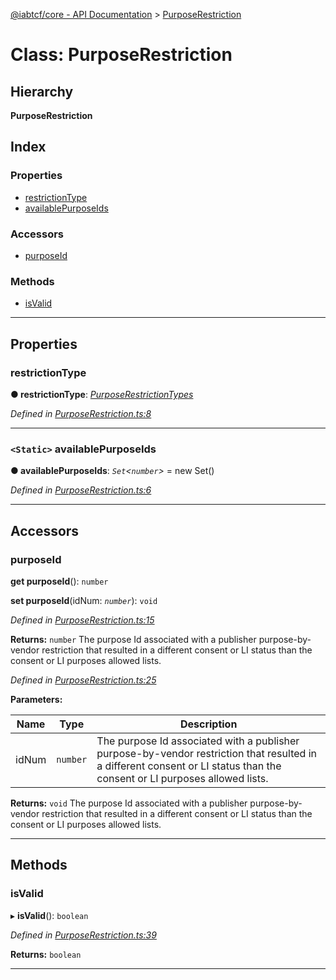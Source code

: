 [@iabtcf/core - API Documentation](../README.md) > [PurposeRestriction](../classes/purposerestriction.md)

# Class: PurposeRestriction

## Hierarchy

**PurposeRestriction**

## Index

### Properties

* [restrictionType](purposerestriction.md#restrictiontype)
* [availablePurposeIds](purposerestriction.md#availablepurposeids)

### Accessors

* [purposeId](purposerestriction.md#purposeid)

### Methods

* [isValid](purposerestriction.md#isvalid)

---

## Properties

<a id="restrictiontype"></a>

###  restrictionType

**● restrictionType**: *[PurposeRestrictionTypes](../enums/purposerestrictiontypes.md)*

*Defined in [PurposeRestriction.ts:8](https://github.com/chrispaterson/iabtcf-es/blob/5f390d3/modules/core/src/PurposeRestriction.ts#L8)*

___
<a id="availablepurposeids"></a>

### `<Static>` availablePurposeIds

**● availablePurposeIds**: *`Set`<`number`>* =  new Set()

*Defined in [PurposeRestriction.ts:6](https://github.com/chrispaterson/iabtcf-es/blob/5f390d3/modules/core/src/PurposeRestriction.ts#L6)*

___

## Accessors

<a id="purposeid"></a>

###  purposeId

**get purposeId**(): `number`

**set purposeId**(idNum: *`number`*): `void`

*Defined in [PurposeRestriction.ts:15](https://github.com/chrispaterson/iabtcf-es/blob/5f390d3/modules/core/src/PurposeRestriction.ts#L15)*

**Returns:** `number`
The purpose Id associated with a publisher purpose-by-vendor restriction that resulted in a different consent or LI status than the consent or LI purposes allowed lists.

*Defined in [PurposeRestriction.ts:25](https://github.com/chrispaterson/iabtcf-es/blob/5f390d3/modules/core/src/PurposeRestriction.ts#L25)*

**Parameters:**

| Name | Type | Description |
| ------ | ------ | ------ |
| idNum | `number` |  The purpose Id associated with a publisher purpose-by-vendor restriction that resulted in a different consent or LI status than the consent or LI purposes allowed lists. |

**Returns:** `void`
The purpose Id associated with a publisher purpose-by-vendor restriction that resulted in a different consent or LI status than the consent or LI purposes allowed lists.

___

## Methods

<a id="isvalid"></a>

###  isValid

▸ **isValid**(): `boolean`

*Defined in [PurposeRestriction.ts:39](https://github.com/chrispaterson/iabtcf-es/blob/5f390d3/modules/core/src/PurposeRestriction.ts#L39)*

**Returns:** `boolean`

___

